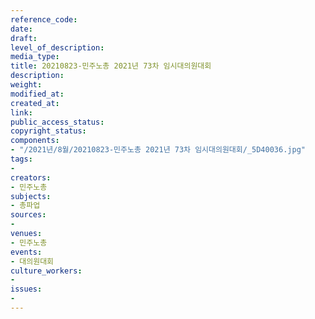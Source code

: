 ```yaml
---
reference_code: 
date: 
draft: 
level_of_description: 
media_type: 
title: 20210823-민주노총 2021년 73차 임시대의원대회
description: 
weight: 
modified_at: 
created_at: 
link: 
public_access_status: 
copyright_status: 
components:
- "/2021년/8월/20210823-민주노총 2021년 73차 임시대의원대회/_5D40036.jpg"
tags:
- 
creators:
- 민주노총
subjects:
- 총파업
sources:
- 
venues:
- 민주노총
events:
- 대의원대회
culture_workers:
- 
issues:
- 
---
```

